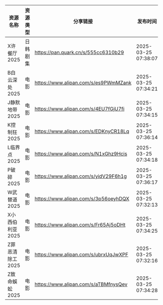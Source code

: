 | 资源名称       | 资源类型 | 分享链接                                 | 发布时间                |
| ---------- | ---- | ------------------------------------ | ------------------- |
| X许餐厅2025   | 日韩剧集 | https://pan.quark.cn/s/555cc6310b29  | 2025-03-25 07:38:07 |
| B白云深处2025  | 电影   | https://www.alipan.com/s/es9PWmMZank | 2025-03-25 07:34:21 |
| J静默地带2025  | 电影   | https://www.alipan.com/s/4EU7fGjU7fi | 2025-03-25 07:34:15 |
| K控制狂2025   | 电影   | https://www.alipan.com/s/EDKnyCR18Lq | 2025-03-25 07:36:14 |
| L临界点2025   | 电影   | https://www.alipan.com/s/N1xGhz9Hcis | 2025-03-25 07:34:18 |
| P破碎2025    | 电影   | https://www.alipan.com/s/yidV29F6h1g | 2025-03-25 07:36:17 |
| W武替道2025   | 电影   | https://www.alipan.com/s/3p56oeyhDQX | 2025-03-25 07:32:13 |
| X小西伯利亚2025 | 电影   | https://www.alipan.com/s/Fr65Aj5oDHt | 2025-03-25 07:34:25 |
| Z罪恶清除工2025 | 电影   | https://www.alipan.com/s/ubrxUqJwXPF | 2025-03-25 07:32:16 |
| Z致命蜈蚣2025  | 电影   | https://www.alipan.com/s/aTBMfnysQev | 2025-03-25 07:34:28 |
